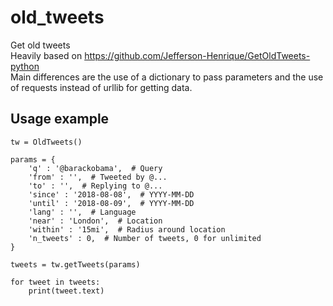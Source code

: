 # old_tweets

Get old tweets<br>
Heavily based on https://github.com/Jefferson-Henrique/GetOldTweets-python<br>
Main differences are the use of a dictionary to pass parameters and the use of requests instead of urllib for getting data.

## Usage example

```
tw = OldTweets()

params = {
    'q' : '@barackobama',  # Query
    'from' : '',  # Tweeted by @...
    'to' : '',  # Replying to @...
    'since' : '2018-08-08',  # YYYY-MM-DD
    'until' : '2018-08-09',  # YYYY-MM-DD
    'lang' : '',  # Language
    'near' : 'London',  # Location
    'within' : '15mi',  # Radius around location
    'n_tweets' : 0,  # Number of tweets, 0 for unlimited
}

tweets = tw.getTweets(params)

for tweet in tweets:
    print(tweet.text)
```
